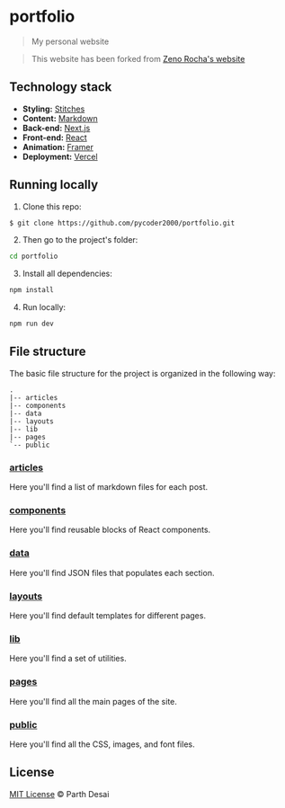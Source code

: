 # portfolio

> My personal website

> This website has been forked from [Zeno Rocha's website](https://github.com/zenorocha/zenorocha.com/tree/main)

## Technology stack

- **Styling:** [Stitches](https://stitches.dev/)
- **Content:** [Markdown](https://daringfireball.net/projects/markdown/)
- **Back-end:** [Next.js](https://nextjs.org/)
- **Front-end:** [React](https://reactjs.org/)
- **Animation:** [Framer](https://www.framer.com/docs/animation/)
- **Deployment:** [Vercel](https://vercel.com/)

## Running locally

1. Clone this repo:

```sh
$ git clone https://github.com/pycoder2000/portfolio.git
```

2. Then go to the project's folder:

```sh
cd portfolio
```

3. Install all dependencies:

```sh
npm install
```

4. Run locally:

```sh
npm run dev
```

## File structure

The basic file structure for the project is organized in the following way:

```
.
|-- articles
|-- components
|-- data
|-- layouts
|-- lib
|-- pages
`-- public
```

### [articles](https://github.com/pycoder2000/portfolio/tree/master/articles)

Here you'll find a list of markdown files for each post.

### [components](https://github.com/pycoder2000/portfolio/tree/master/components)

Here you'll find reusable blocks of React components.

### [data](https://github.com/pycoder2000/portfolio/tree/master/data)

Here you'll find JSON files that populates each section.

### [layouts](https://github.com/pycoder2000/portfolio/tree/master/layouts)

Here you'll find default templates for different pages.

### [lib](https://github.com/pycoder2000/portfolio/tree/master/lib)

Here you'll find a set of utilities.

### [pages](https://github.com/pycoder2000/portfolio/tree/master/pages)

Here you'll find all the main pages of the site.

### [public](https://github.com/pycoder2000/portfolio/blob/master/public)

Here you'll find all the CSS, images, and font files.

## License

[MIT License](http://parthdesai.mit-license.org/) © Parth Desai